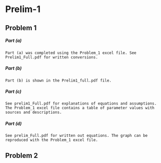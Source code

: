 # Prelim-1

## Problem 1
##### Part (a)
    Part (a) was completed using the Problem_1 excel file. See Prelim1_Full.pdf for written conversions. 
##### Part (b) 
    Part (b) is shown in the Prelim1_full.pdf file. 
##### Part (c)
    See prelim1_Full.pdf for explanations of equations and assumptions. The Problem_1 excel file contains a table of parameter values with     sources and descriptions.
##### Part (d)
    See prelim_Full.pdf for written out equations. The graph can be reproduced with the Problem_1 excel file. 
    
## Problem 2
